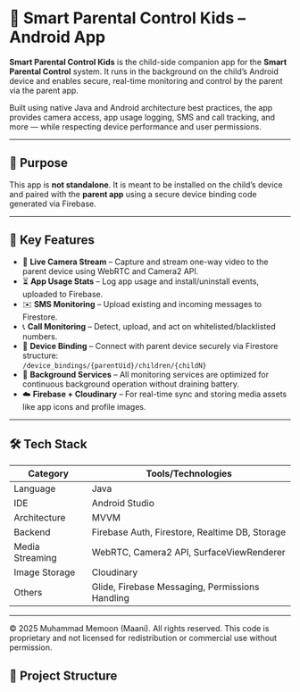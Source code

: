 # 👶 Smart Parental Control Kids – Android App

**Smart Parental Control Kids** is the child-side companion app for the **Smart Parental Control** system. It runs in the background on the child’s Android device and enables secure, real-time monitoring and control by the parent via the parent app.

Built using native Java and Android architecture best practices, the app provides camera access, app usage logging, SMS and call tracking, and more — while respecting device performance and user permissions.

---

## 🔐 Purpose

This app is **not standalone**. It is meant to be installed on the child’s device and paired with the **parent app** using a secure device binding code generated via Firebase.

---

## 🚀 Key Features

- 🎥 **Live Camera Stream** – Capture and stream one-way video to the parent device using WebRTC and Camera2 API.
- ⏳ **App Usage Stats** – Log app usage and install/uninstall events, uploaded to Firebase.
- ✉️ **SMS Monitoring** – Upload existing and incoming messages to Firestore.
- 📞 **Call Monitoring** – Detect, upload, and act on whitelisted/blacklisted numbers.
- 🔐 **Device Binding** – Connect with parent device securely via Firestore structure:  
  `/device_bindings/{parentUid}/children/{childN}`
- 🧠 **Background Services** – All monitoring services are optimized for continuous background operation without draining battery.
- ☁️ **Firebase + Cloudinary** – For real-time sync and storing media assets like app icons and profile images.

---

## 🛠️ Tech Stack

| Category        | Tools/Technologies                                |
|----------------|----------------------------------------------------|
| Language        | Java                                               |
| IDE             | Android Studio                                     |
| Architecture    | MVVM                                               |
| Backend         | Firebase Auth, Firestore, Realtime DB, Storage     |
| Media Streaming | WebRTC, Camera2 API, SurfaceViewRenderer           |
| Image Storage   | Cloudinary                                         |
| Others          | Glide, Firebase Messaging, Permissions Handling    |

---
© 2025 Muhammad Memoon (Maani). All rights reserved.
This code is proprietary and not licensed for redistribution or commercial use without permission.
## 📂 Project Structure

